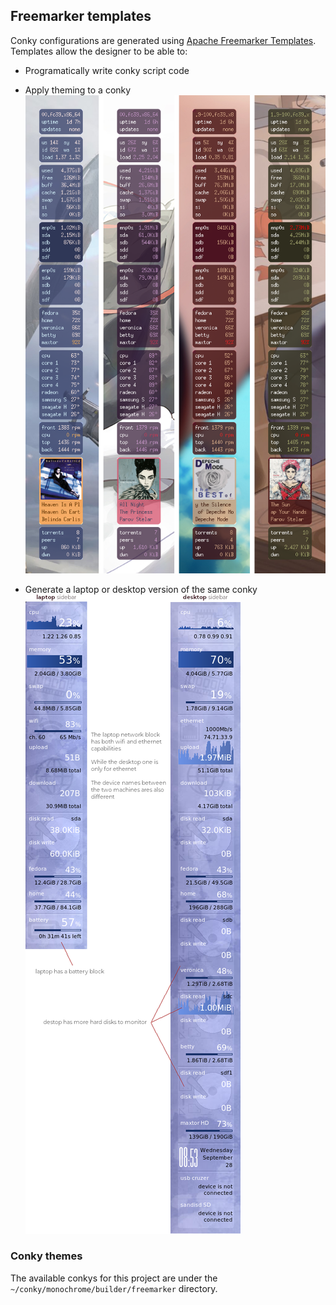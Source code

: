 ## Freemarker templates
Conky configurations are generated using [Apache Freemarker Templates](https://freemarker.apache.org/).  Templates allow the designer to be able to:

- Programatically write conky script code
- Apply theming to a conky  
  ![conky with different color schemes](https://raw.githubusercontent.com/ernesto1/monochrome/refs/heads/master/images/screenshots/blocks.png)

- Generate a laptop or desktop version of the same conky  
  ![desktop vs laptop version](https://raw.githubusercontent.com/ernesto1/monochrome/refs/heads/master/builder/freemarker/system-differences.png)

### Conky themes
The available conkys for this project are under the `~/conky/monochrome/builder/freemarker` directory.